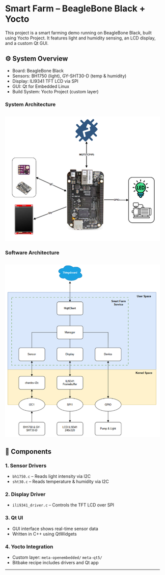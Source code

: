 # Smart Farm – BeagleBone Black + Yocto

This project is a smart farming demo running on BeagleBone Black, built using Yocto Project. It features light and humidity sensing, an LCD display, and a custom Qt GUI.

## ⚙️ System Overview

- Board: BeagleBone Black
- Sensors: BH1750 (light), GY-SHT30-D (temp & humidity)
- Display: ILI9341 TFT LCD via SPI
- GUI: Qt for Embedded Linux
- Build System: Yocto Project (custom layer)

### System Architecture
![System Diagram](images/Architectural_system.png)
---
### Software Architecture
![Software architecture](images/Software_architecture.png)
---

## 🔧 Components

### 1. Sensor Drivers
- `bh1750.c` – Reads light intensity via I2C
- `sht30.c` – Reads temperature & humidity via I2C

### 2. Display Driver
- `ili9341_driver.c` – Controls the TFT LCD over SPI

### 3. Qt UI
- GUI interface shows real-time sensor data
- Written in C++ using QtWidgets

### 4. Yocto Integration
- Custom layer: `meta-openembedded/` `meta-qt5/`
- Bitbake recipe includes drivers and Qt app

---


